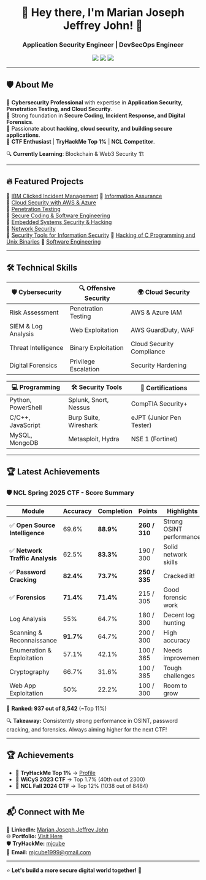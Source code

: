 <!-- Header with Name and Tagline -->
<h1 align="center">👋 Hey there, I'm Marian Joseph Jeffrey John! 🚀</h1>

<h3 align="center">Application Security Engineer | DevSecOps Engineer</h3>

<p align="center">
  <a href="https://www.linkedin.com/in/marianjohn/"><img src="https://img.shields.io/badge/LinkedIn-0077B5?style=for-the-badge&logo=linkedin&logoColor=white"></a>
  <a href="https://tryhackme.com/p/mjcube"><img src="https://img.shields.io/badge/TryHackMe-Red?style=for-the-badge&logo=tryhackme&logoColor=white"></a>
  <a href="https://marianjosephjeffrey.com/"><img src="https://img.shields.io/badge/Portfolio-Black?style=for-the-badge&logo=firefox&logoColor=white"></a>
</p>

---

## 🛡️ About Me  

🔹 **Cybersecurity Professional** with expertise in **Application Security, Penetration Testing, and Cloud Security**.  
🔹 Strong foundation in **Secure Coding, Incident Response, and Digital Forensics**.  
🔹 Passionate about **hacking, cloud security, and building secure applications**.  
🔹 **CTF Enthusiast** | **TryHackMe Top 1%** | **NCL Competitor**.  

🔍 **Currently Learning**: Blockchain & Web3 Security 🏗️  

---

## 🔥 Featured Projects  

📌 [IBM Clicked Incident Management](https://github.com/marianjosephjeffrey/Incident-Management)
📌 [Information Assurance](https://github.com/marianjosephjeffrey/Information-Assurance)  
📌 [Cloud Security with AWS & Azure](https://github.com/marianjosephjeffrey/Cloud-Security)  
📌 [Penetration Testing](https://github.com/marianjosephjeffrey/Penetration-Testing)  
📌 [Secure Coding & Software Engineering](https://github.com/marianjosephjeffrey/Secure-Coding)  
📌 [Embedded Systems Security & Hacking](https://github.com/marianjosephjeffrey/Embedded-Systems-Security-and-Hacking)  
📌 [Network Security](https://github.com/marianjosephjeffrey/Network-Security)  
📌 [Security Tools for Information Security](https://github.com/marianjosephjeffrey/Security-Tools) 
📌 [Hacking of C Programming and Unix Binaries](https://github.com/marianjosephjeffrey/Hacking-of-C-Programming-and-Unix-Binaries) 
📌 [Software Engineering](https://github.com/marianjosephjeffrey/Software-Engineering)  

---

## 🛠 Technical Skills  

| 🛡 **Cybersecurity** | 🔍 **Offensive Security** | 🌍 **Cloud Security** |
|---------------------|------------------------|----------------------|
| Risk Assessment | Penetration Testing | AWS & Azure IAM |
| SIEM & Log Analysis | Web Exploitation | AWS GuardDuty, WAF |
| Threat Intelligence | Binary Exploitation | Cloud Security Compliance |
| Digital Forensics | Privilege Escalation | Security Hardening |

| 💻 **Programming** | 🛠 **Security Tools** | 🔐 **Certifications** |
|-----------------|--------------------|------------------|
| Python, PowerShell | Splunk, Snort, Nessus | CompTIA Security+ |
| C/C++, JavaScript | Burp Suite, Wireshark | eJPT (Junior Pen Tester) |
| MySQL, MongoDB | Metasploit, Hydra | NSE 1 (Fortinet) |

---

## 🏆 Latest Achievements  
### 🛡️ NCL Spring 2025 CTF - Score Summary

| Module                       | Accuracy  | Completion | Points       | Highlights                |
|-----------------------------|-----------|------------|--------------|---------------------------|
| ✅ **Open Source Intelligence** | 69.6%     | **88.9%**  | **260 / 310** | Strong OSINT performance  |
| ✅ **Network Traffic Analysis** | 62.5%     | **83.3%**  | 190 / 300    | Solid network skills      |
| ✅ **Password Cracking**       | **82.4%** | **73.7%**  | **250 / 335** | Cracked it!               |
| ✅ **Forensics**               | **71.4%** | **71.4%**  | 215 / 305    | Good forensic work        |
| Log Analysis                  | 55%       | 64.7%      | 180 / 300    | Decent log hunting        |
| Scanning & Reconnaissance     | **91.7%** | 64.7%      | 200 / 300    | High accuracy             |
| Enumeration & Exploitation    | 57.1%     | 42.1%      | 100 / 365    | Needs improvement         |
| Cryptography                  | 66.7%     | 31.6%      | 100 / 385    | Tough challenges              |
| Web App Exploitation          | 50%       | 22.2%      | 100 / 300    | Room to grow           |

🏁 **Ranked: 937 out of 8,542** (~Top 11%)

🔍 **Takeaway:** Consistently strong performance in OSINT, password cracking, and forensics. Always aiming higher for the next CTF!

---

## 🏆 Achievements  

- 🏅 **TryHackMe Top 1%** → [Profile](https://tryhackme.com/p/mjcube)  
- 🎯 **WiCyS 2023 CTF** → Top 1.7% (40th out of 2300)  
- 🚀 **NCL Fall 2024 CTF** → Top 12% (1038 out of 8484)  

--- 

## 📬 Connect with Me  

💼 **LinkedIn:** [Marian Joseph Jeffrey John](https://www.linkedin.com/in/marianjohn/)  
🌐 **Portfolio:** [Visit Here](https://marianjosephjeffrey.wordpress.com/)  
🛡 **TryHackMe:** [mjcube](https://tryhackme.com/p/mjcube)  
📩 **Email:** mjcube1999@gmail.com  

---

⭐ **Let's build a more secure digital world together!** 🚀 
